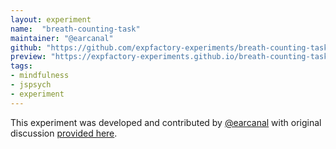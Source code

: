 ```yaml
---
layout: experiment
name:  "breath-counting-task"
maintainer: "@earcanal"
github: "https://github.com/expfactory-experiments/breath-counting-task"
preview: "https://expfactory-experiments.github.io/breath-counting-task"
tags:
- mindfulness
- jspsych
- experiment
---
```


This experiment was developed and contributed by [@earcanal](https://github.com/earcanal) with original discussion [provided here](https://github.com/expfactory/expfactory-experiments/issues/523).

